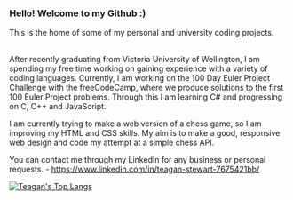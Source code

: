 ### Hello! Welcome to my Github :)
This is the home of some of my personal and university coding projects. <br> <br>

After recently graduating from Victoria University of Wellington, I am spending my free time working on gaining experience with a variety of coding languages. Currently, I am working on the 100 Day Euler Project Challenge with the freeCodeCamp, where we produce solutions to the first 100 Euler Project problems. Through this I am learning C# and progressing on C, C++ and JavaScript. <br>

I am currently trying to make a web version of a chess game, so I am improving my HTML and CSS skills. My aim is to make a good, responsive web design and code my attempt at a simple chess API.<br>

You can contact me through my LinkedIn for any business or personal requests. - https://www.linkedin.com/in/teagan-stewart-7675421bb/ 

[![Teagan's Top Langs](https://github-readme-stats.vercel.app/api/top-langs/?username=teaganstewart&layout=compact&theme=jolly)](https://github.com/anuraghazra/github-readme-stats)

<!--
**teaganstewart/teaganstewart** is a ✨ _special_ ✨ repository because its `README.md` (this file) appears on your GitHub profile.

Here are some ideas to get you started:

- 🔭 I’m currently working on ...
- 🌱 I’m currently learning ...
- 👯 I’m looking to collaborate on ...
- 🤔 I’m looking for help with ...
- 💬 Ask me about ...
- 📫 How to reach me: ...
- 😄 Pronouns: ...
- ⚡ Fun fact: ...
-->
